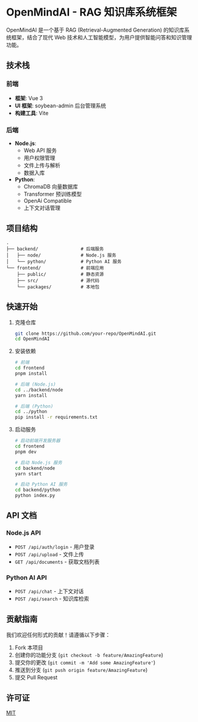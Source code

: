 # OpenMindAI - RAG 知识库系统框架

OpenMindAI 是一个基于 RAG (Retrieval-Augmented Generation) 的知识库系统框架，结合了现代 Web 技术和人工智能模型，为用户提供智能问答和知识管理功能。

## 技术栈

### 前端
- **框架**: Vue 3
- **UI 框架**: soybean-admin 后台管理系统
- **构建工具**: Vite

### 后端
- **Node.js**: 
  - Web API 服务
  - 用户权限管理
  - 文件上传与解析
  - 数据入库
- **Python**:
  - ChromaDB 向量数据库
  - Transformer 预训练模型
  - OpenAi Compatible
  - 上下文对话管理

## 项目结构

```
.
├── backend/                # 后端服务
│   ├── node/               # Node.js 服务
│   └── python/             # Python AI 服务
└── frontend/               # 前端应用
    ├── public/             # 静态资源
    ├── src/                # 源代码
    └── packages/           # 本地包
```

## 快速开始

1. 克隆仓库
   ```bash
   git clone https://github.com/your-repo/OpenMindAI.git
   cd OpenMindAI
   ```

2. 安装依赖
   ```bash
   # 前端
   cd frontend
   pnpm install

   # 后端 (Node.js)
   cd ../backend/node
   yarn install

   # 后端 (Python)
   cd ../python
   pip install -r requirements.txt
   ```

3. 启动服务
   ```bash
   # 启动前端开发服务器
   cd frontend
   pnpm dev

   # 启动 Node.js 服务
   cd backend/node
   yarn start

   # 启动 Python AI 服务
   cd backend/python
   python index.py
   ```

## API 文档

### Node.js API
- `POST /api/auth/login` - 用户登录
- `POST /api/upload` - 文件上传
- `GET /api/documents` - 获取文档列表

### Python AI API
- `POST /api/chat` - 上下文对话
- `POST /api/search` - 知识库检索

## 贡献指南

我们欢迎任何形式的贡献！请遵循以下步骤：

1. Fork 本项目
2. 创建你的功能分支 (`git checkout -b feature/AmazingFeature`)
3. 提交你的更改 (`git commit -m 'Add some AmazingFeature'`)
4. 推送到分支 (`git push origin feature/AmazingFeature`)
5. 提交 Pull Request

## 许可证

[MIT](https://choosealicense.com/licenses/mit/)

